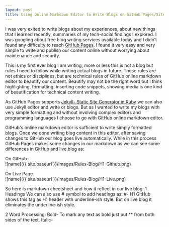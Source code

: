 ```yaml
---
layout: post
title: Using Online Markdown Editor to Write Blogs on GitHub Pages/Sites
---
```


I was very exited to write blogs about my experiences, about new things that I learned recently, summaries of my tech-social findings I explored. I was googling about free blog writing services available today and I didn’t found any difficulty to reach [GitHub Pages](https://pages.github.com). I found it very easy and very simple to write and publish our content online without worrying about maintenance and security.

This is my first ever blog I am writing, more or less this is not a blog but rules I need to follow while writing actual blogs in future. These rules are not ethics or disciplines, but are technical rules of GitHub online markdown editor to beautify our content. Beautify may not be the right word but I think highlighting, formatting, inserting code snippets, showing media is one kind of beautification for technical content writing.

As GitHub Pages supports [Jekyll- Static Site Generator in Ruby](https://help.github.com/articles/using-jekyll-as-a-static-site-generator-with-github-pages/) we can also use Jekyll editor and write or blogs. But as I wanted to write my blogs with very simple formatting and without involving complex editors and programming languages I choose to go with GitHub online markdown editor.

GitHub's online markdown editor is sufficient to write simply formatted blogs. Once we done writing blog content in this editor, after saving changes to GitHub our blog goes live automatically. While in this process GitHub Pages makes some changes in our markdown as we can see some differences in GitHub and live blog as:

On GitHub-  
![name]({{ site.baseurl }}/images/Rules-Blog/H1-Github.png)  

On Live Page-  
![name]({{ site.baseurl }}/images/Rules-Blog/H1-Live.png)


So here is markdown cheetsheet and how it reflect in our live blog:
1 Headings
We can also use # symbol to add headings as:
#- H1
GitHub shows this tag as H1 header with underline-ish style. But on live blog it eliminates the underline-ish style.

2 Word Processing:
Bold- To mark any text as bold just put ** from both sides of the text.
Italic-

